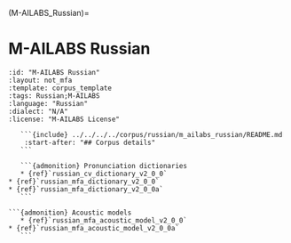 
(M-AILABS_Russian)=
# M-AILABS Russian

``````{corpus} M-AILABS Russian
:id: "M-AILABS Russian"
:layout: not_mfa
:template: corpus_template
:tags: Russian;M-AILABS
:language: "Russian"
:dialect: "N/A"
:license: "M-AILABS License"

   ```{include} ../../../../corpus/russian/m_ailabs_russian/README.md
    :start-after: "## Corpus details"
   ```

   ```{admonition} Pronunciation dictionaries
   * {ref}`russian_cv_dictionary_v2_0_0`
* {ref}`russian_mfa_dictionary_v2_0_0`
* {ref}`russian_mfa_dictionary_v2_0_0a`
   ```

```{admonition} Acoustic models
   * {ref}`russian_mfa_acoustic_model_v2_0_0`
* {ref}`russian_mfa_acoustic_model_v2_0_0a`
   ```
``````

